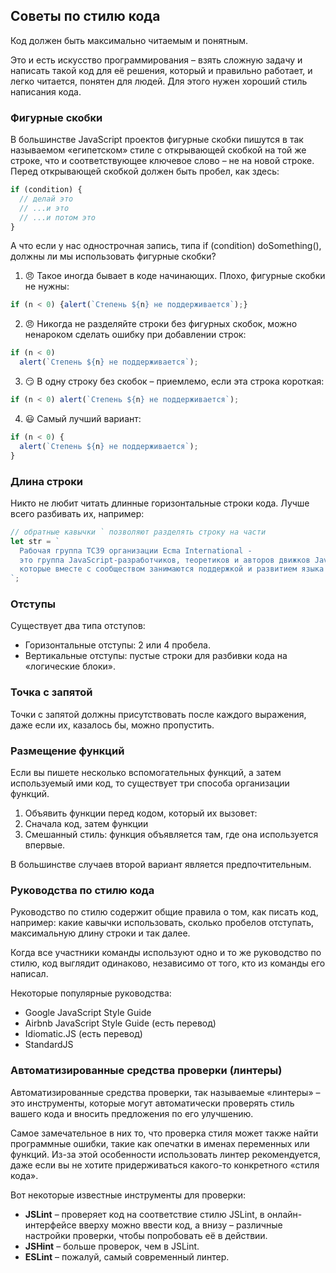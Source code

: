 ## Советы по стилю кода
Код должен быть максимально читаемым и понятным.

Это и есть искусство программирования – взять сложную задачу и написать такой код для её решения, который и правильно работает, и легко читается, понятен для людей. Для этого нужен хороший стиль написания кода.

### Фигурные скобки
В большинстве JavaScript проектов фигурные скобки пишутся в так называемом «египетском» стиле с открывающей скобкой на той же строке, что и соответствующее ключевое слово – не на новой строке. Перед открывающей скобкой должен быть пробел, как здесь:
```JavaScript
if (condition) {
  // делай это
  // ...и это
  // ...и потом это
}
```

А что если у нас однострочная запись, типа if (condition) doSomething(), должны ли мы использовать фигурные скобки?
1. 😠 Такое иногда бывает в коде начинающих. Плохо, фигурные скобки не нужны:
```JavaScript
if (n < 0) {alert(`Степень ${n} не поддерживается`);}
```
2. 😠 Никогда не разделяйте строки без фигурных скобок, можно ненароком сделать ошибку при добавлении строк:
```JavaScript
if (n < 0)
  alert(`Степень ${n} не поддерживается`);
```
3. 😏 В одну строку без скобок – приемлемо, если эта строка короткая:
```JavaScript
if (n < 0) alert(`Степень ${n} не поддерживается`);
```
4. 😃 Самый лучший вариант:
```JavaScript
if (n < 0) {
  alert(`Степень ${n} не поддерживается`);
}
```

### Длина строки
Никто не любит читать длинные горизонтальные строки кода. Лучше всего разбивать их, например:
```JavaScript
// обратные кавычки ` позволяют разделять строку на части
let str = `
  Рабочая группа TC39 организации Ecma International -
  это группа JavaScript-разработчиков, теоретиков и авторов движков JavaScript,
  которые вместе с сообществом занимаются поддержкой и развитием языка JavaScript.
`;
```

### Отступы
Существует два типа отступов:
* Горизонтальные отступы: 2 или 4 пробела.
* Вертикальные отступы: пустые строки для разбивки кода на «логические блоки».

### Точка с запятой
Точки с запятой должны присутствовать после каждого выражения, даже если их, казалось бы, можно пропустить.

### Размещение функций
Если вы пишете несколько вспомогательных функций, а затем используемый ими код, то существует три способа организации функций.
1. Объявить функции перед кодом, который их вызовет:
2. Сначала код, затем функции
3. Смешанный стиль: функция объявляется там, где она используется впервые.

В большинстве случаев второй вариант является предпочтительным.

### Руководства по стилю кода
Руководство по стилю содержит общие правила о том, как писать код, например: какие кавычки использовать, сколько пробелов отступать, максимальную длину строки и так далее.

Когда все участники команды используют одно и то же руководство по стилю, код выглядит одинаково, независимо от того, кто из команды его написал.

Некоторые популярные руководства:
* Google JavaScript Style Guide
* Airbnb JavaScript Style Guide (есть перевод)
* Idiomatic.JS (есть перевод)
* StandardJS

### Автоматизированные средства проверки (линтеры)
Автоматизированные средства проверки, так называемые «линтеры» – это инструменты, которые могут автоматически проверять стиль вашего кода и вносить предложения по его улучшению.

Самое замечательное в них то, что проверка стиля может также найти программные ошибки, такие как опечатки в именах переменных или функций. Из-за этой особенности использовать линтер рекомендуется, даже если вы не хотите придерживаться какого-то конкретного «стиля кода».

Вот некоторые известные инструменты для проверки:
* **JSLint** – проверяет код на соответствие стилю JSLint, в онлайн-интерфейсе вверху можно ввести код, а внизу – различные настройки проверки, чтобы попробовать её в действии.
* **JSHint** – больше проверок, чем в JSLint.
* **ESLint** – пожалуй, самый современный линтер.

